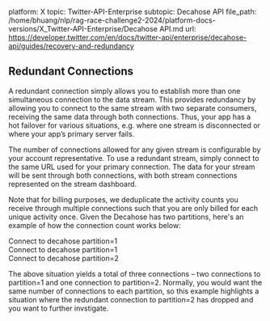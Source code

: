 platform: X
topic: Twitter-API-Enterprise
subtopic: Decahose API
file_path: /home/bhuang/nlp/rag-race-challenge2-2024/platform-docs-versions/X_Twitter-API-Enterprise/Decahose API.md
url: https://developer.twitter.com/en/docs/twitter-api/enterprise/decahose-api/guides/recovery-and-redundancy


## Redundant Connections 

A redundant connection simply allows you to establish more than one simultaneous connection to the data stream. This provides redundancy by allowing you to connect to the same stream with two separate consumers, receiving the same data through both connections. Thus, your app has a hot failover for various situations, e.g. where one stream is disconnected or where your app’s primary server fails.

The number of connections allowed for any given stream is configurable by your account representative. To use a redundant stream, simply connect to the same URL used for your primary connection. The data for your stream will be sent through both connections, with both stream connections represented on the stream dashboard.

Note that for billing purposes, we deduplicate the activity counts you receive through multiple connections such that you are only billed for each unique activity once. Given the Decahose has two partitions, here's an example of how the connection count works below:

Connect to decahose partition=1  
Connect to decahose partition=1  
Connect to decahose partition=2

The above situation yields a total of three connections – two connections to partition=1 and one connection to partition=2. Normally, you would want the same number of connections to each partition, so this example highlights a situation where the redundant connection to partition=2 has dropped and you want to further invstigate.